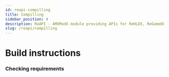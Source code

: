 ```yaml
---
id: reapi-compilling
title: Compilling
sidebar_position: 4
description: ReAPI - AMXModX module providing APIs for ReHLDS, ReGameDLL, and Metamod plugins (e.g., ReUnion, ReVoice).
slug: /reapi/compilling
---
```


<head>
  <title>ReHLDS: Compilling | ReHLDS</title>
</head>

# Build instructions

### Checking requirements
